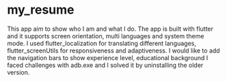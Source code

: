 # my_resume

This app aim to show who I am and what I do. The app is built with flutter and it supports screen orientation, multi languages and system theme mode. I used flutter_localization for translating different languages, flutter_screenUtils for responsiveness and adaptiveness. I would like to add the navigation bars to show experience level, educational background I faced challenges with adb.exe and I solved it by uninstalling the older version.
